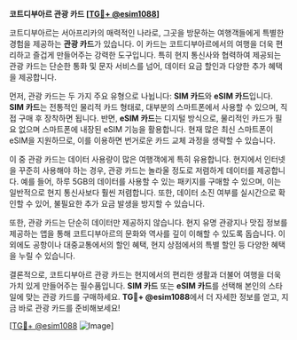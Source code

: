**코트디부아르 관광 카드 [[TG💪+ @esim1088](https://t.me/s/esim1088)]**

코트디부아르는 서아프리카의 매력적인 나라로, 그곳을 방문하는 여행객들에게 특별한 경험을 제공하는 **관광 카드**가 있습니다. 이 카드는 코트디부아르에서의 여행을 더욱 편리하고 즐겁게 만들어주는 강력한 도구입니다. 특히 현지 통신사와 협력하여 제공되는 관광 카드는 단순한 통화 및 문자 서비스를 넘어, 데이터 요금 할인과 다양한 추가 혜택을 제공합니다.

먼저, 관광 카드는 두 가지 주요 유형으로 나뉩니다: **SIM 카드**와 **eSIM 카드**입니다. **SIM 카드**는 전통적인 물리적 카드 형태로, 대부분의 스마트폰에서 사용할 수 있으며, 직접 구매 후 장착하면 됩니다. 반면, **eSIM 카드**는 디지털 방식으로, 물리적인 카드가 필요 없으며 스마트폰에 내장된 eSIM 기능을 활용합니다. 현재 많은 최신 스마트폰이 eSIM을 지원하므로, 이를 이용하면 번거로운 카드 교체 과정을 생략할 수 있습니다.

이 중 관광 카드는 데이터 사용량이 많은 여행객에게 특히 유용합니다. 현지에서 인터넷을 꾸준히 사용해야 하는 경우, 관광 카드는 놀라울 정도로 저렴하게 데이터를 제공합니다. 예를 들어, 하루 5GB의 데이터를 사용할 수 있는 패키지를 구매할 수 있으며, 이는 일반적으로 현지 통신사보다 훨씬 저렴합니다. 또한, 데이터 소진 여부를 실시간으로 확인할 수 있어, 불필요한 추가 요금 발생을 방지할 수 있습니다.

또한, 관광 카드는 단순히 데이터만 제공하지 않습니다. 현지 유명 관광지나 맛집 정보를 제공하는 앱을 통해 코트디부아르의 문화와 역사를 깊이 이해할 수 있도록 돕습니다. 이외에도 공항이나 대중교통에서의 할인 혜택, 현지 상점에서의 특별 할인 등 다양한 혜택을 누릴 수 있습니다.

결론적으로, 코트디부아르 관광 카드는 현지에서의 편리한 생활과 더불어 여행을 더욱 가치 있게 만들어주는 필수품입니다. **SIM 카드** 또는 **eSIM 카드**를 선택해 본인의 스타일에 맞는 관광 카드를 구매하세요. **TG💪+ @esim1088**에서 더 자세한 정보를 얻고, 지금 바로 관광 카드를 준비해보세요!

[[TG💪+ @esim1088](https://t.me/s/esim1088) ![Image](https://i.postimg.cc/Y0z9fWf4/image.png)]